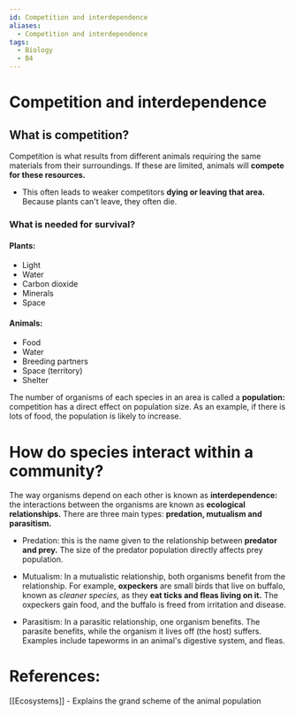 ```yaml
---
id: Competition and interdependence
aliases:
  - Competition and interdependence
tags:
  - Biology
  - B4
---
```


# Competition and interdependence

## What is competition?

Competition is what results from different animals requiring the same materials from their surroundings. If these are limited, animals will **compete for these resources.** 

- This often leads to weaker competitors **dying or leaving that area.** Because plants can't leave, they often die.

### What is needed for survival?

#### Plants:

- Light
- Water
- Carbon dioxide
- Minerals
- Space

#### Animals:

- Food
- Water
- Breeding partners
- Space (territory)
- Shelter


The number of organisms of each species in an area is called a **population:** competition has a direct effect on population size. As an example, if there is lots of food, the population is likely to increase.

# How do species interact within a community?

The way organisms depend on each other is known as **interdependence:** the interactions between the organisms are known as **ecological relationships.** There are three main types: **predation, mutualism and parasitism.** 

- Predation: this is the name given to the relationship between **predator and prey.** The size of the predator population directly affects prey population.

- Mutualism: In a mutualistic relationship, both organisms benefit from the relationship. For example, **oxpeckers** are small birds that live on buffalo, known as *cleaner species,* as they **eat ticks and fleas living on it.** The oxpeckers gain food, and the buffalo is freed from irritation and disease.

- Parasitism: In a parasitic relationship, one organism benefits. The parasite benefits, while the organism it lives off (the host) suffers. Examples include tapeworms in an animal's digestive system, and fleas.

# **References:** 

[[Ecosystems]] - Explains the grand scheme of the animal population
